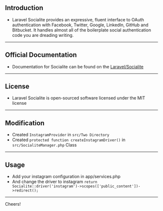 ## Introduction

* Laravel Socialite provides an expressive, fluent interface to OAuth authentication with Facebook, Twitter, Google, LinkedIn, GitHub and Bitbucket. It handles almost all of the boilerplate social authentication code you are dreading writing.
---
## Official Documentation

* Documentation for Socialite can be found on the [Laravel/Socialite](https://github.com/laravel/socialite#laravel-socialite)
---
## License
* Laravel Socialite is open-sourced software licensed under the MIT license
---
## Modification

* Created `InstagramProvider` in `src/Two Directory`
* Created `protected function createInstagramDriver()` in `src/SocialiteManager.php` Class
---
## Usage
* Add your instagram configuration in app/services.php
* And change the driver to instagram `return Socialite::driver('instagram')->scopes(['public_content'])->redirect();`

---
Cheers!
